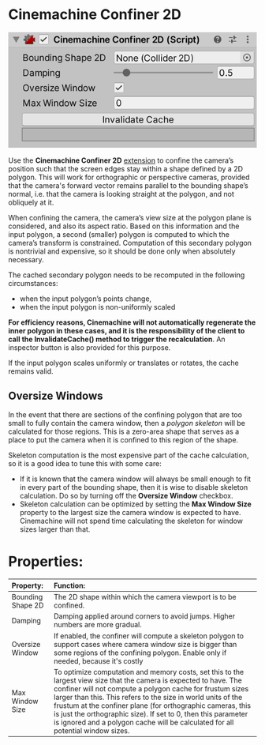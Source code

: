 # Cinemachine Confiner 2D

![](images/CinemachineConfiner2D.png)

Use the **Cinemachine Confiner 2D** [extension](https://docs.unity3d.com/Packages/com.unity.cinemachine@2.6/manual/CinemachineVirtualCameraExtensions.html) to confine the camera’s position such that the screen edges stay within a shape defined by a 2D polygon. This will work for orthographic or perspective cameras, provided that the camera's forward vector remains parallel to the bounding shape’s  normal, i.e. that the camera is looking straight at the polygon, and not obliquely at it.

When confining the camera, the camera’s view size at the polygon plane is considered, and also its aspect ratio. Based on this information and the input polygon, a second (smaller) polygon is computed to which the camera’s transform is constrained. Computation of this secondary polygon is nontrivial and expensive, so it should be done only when absolutely necessary.  

The cached secondary polygon needs to be recomputed in the following circumstances:

*   when the input polygon’s points change, 
*   when the input polygon is non-uniformly scaled

**For efficiency reasons, Cinemachine will not automatically regenerate the inner polygon in these cases, and it is the responsibility of the client to call the InvalidateCache() method to trigger the recalculation**. An inspector button is also provided for this purpose.

If the input polygon scales uniformly or translates or rotates, the cache remains valid. 

## Oversize Windows
In the event that there are sections of the confining polygon that are too small to fully contain the camera window, then a _polygon skeleton_ will be calculated for those regions.  This is a zero-area shape that serves as a place to put the camera when it is confined to this region of the shape.  

Skeleton computation is the most expensive part of the cache calculation, so it is a good idea to tune this with some care:

- If it is known that the camera window will always be small enough to fit in every part of the bounding shape, then it is wise to disable skeleton calculation.  Do so by turning off the **Oversize Window** checkbox.
- Skeleton calculation can be optimized by setting the **Max Window Size** property to the largest size the camera window is expected to have.  Cinemachine will not spend time calculating the skeleton for window sizes larger than that.


# Properties:

|**Property:**|**Function:**|
|:---|:---|
|Bounding Shape 2D|The 2D shape within which the camera viewport is to be confined.|
|Damping|Damping applied around corners to avoid jumps.  Higher numbers are more gradual.|
|Oversize Window|If enabled, the confiner will compute a skeleton polygon to support cases where camera window size is bigger than some regions of the confining polygon.  Enable only if needed, because it's costly|
|Max Window Size|To optimize computation and memory costs, set this to the largest view size that the camera is expected to have.  The confiner will not compute a polygon cache for frustum sizes larger than this.  This refers to the size in world units of the frustum at the confiner plane (for orthographic cameras, this is just the orthographic size).  If set to 0, then this parameter is ignored and a polygon cache will be calculated for all potential window sizes.|
